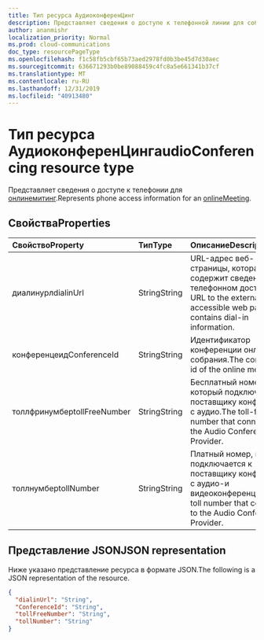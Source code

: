 ```yaml
---
title: Тип ресурса АудиоконференЦинг
description: Представляет сведения о доступе к телефонной линии для собрания по сети.
author: ananmishr
localization_priority: Normal
ms.prod: cloud-communications
doc_type: resourcePageType
ms.openlocfilehash: f1c58fb5cbf65b73aed2978fd0b3be45d7d30aec
ms.sourcegitcommit: 636671293b0be89088459c4fc8a5e661341b37cf
ms.translationtype: MT
ms.contentlocale: ru-RU
ms.lasthandoff: 12/31/2019
ms.locfileid: "40913480"
---
```

# <a name="audioconferencing-resource-type"></a><span data-ttu-id="6df1b-103">Тип ресурса АудиоконференЦинг</span><span class="sxs-lookup"><span data-stu-id="6df1b-103">audioConferencing resource type</span></span>

<span data-ttu-id="6df1b-104">Представляет сведения о доступе к телефонии для [онлинемитинг](onlinemeeting.md).</span><span class="sxs-lookup"><span data-stu-id="6df1b-104">Represents phone access information for an [onlineMeeting](onlinemeeting.md).</span></span>

## <a name="properties"></a><span data-ttu-id="6df1b-105">Свойства</span><span class="sxs-lookup"><span data-stu-id="6df1b-105">Properties</span></span>

| <span data-ttu-id="6df1b-106">Свойство</span><span class="sxs-lookup"><span data-stu-id="6df1b-106">Property</span></span>            | <span data-ttu-id="6df1b-107">Тип</span><span class="sxs-lookup"><span data-stu-id="6df1b-107">Type</span></span>    | <span data-ttu-id="6df1b-108">Описание</span><span class="sxs-lookup"><span data-stu-id="6df1b-108">Description</span></span>                                                                    |
|:--------------------|:--------|:-------------------------------------------------------------------------------|
| <span data-ttu-id="6df1b-109">диалинурл</span><span class="sxs-lookup"><span data-stu-id="6df1b-109">dialinUrl</span></span>           | <span data-ttu-id="6df1b-110">String</span><span class="sxs-lookup"><span data-stu-id="6df1b-110">String</span></span>  | <span data-ttu-id="6df1b-111">URL-адрес веб-страницы, которая содержит сведения о телефонном доступе.</span><span class="sxs-lookup"><span data-stu-id="6df1b-111">A URL to the externally-accessible web page that contains dial-in information.</span></span> |
| <span data-ttu-id="6df1b-112">конференцеид</span><span class="sxs-lookup"><span data-stu-id="6df1b-112">ConferenceId</span></span>        | <span data-ttu-id="6df1b-113">String</span><span class="sxs-lookup"><span data-stu-id="6df1b-113">String</span></span>  | <span data-ttu-id="6df1b-114">Идентификатор конференции онлайн-собрания.</span><span class="sxs-lookup"><span data-stu-id="6df1b-114">The conference id of the online meeting.</span></span>      |
| <span data-ttu-id="6df1b-115">толлфринумбер</span><span class="sxs-lookup"><span data-stu-id="6df1b-115">tollFreeNumber</span></span>      | <span data-ttu-id="6df1b-116">String</span><span class="sxs-lookup"><span data-stu-id="6df1b-116">String</span></span>  | <span data-ttu-id="6df1b-117">Бесплатный номер, который подключается к поставщику конференции с аудио.</span><span class="sxs-lookup"><span data-stu-id="6df1b-117">The toll-free number that connects to the Audio Conference Provider.</span></span>              |
| <span data-ttu-id="6df1b-118">толлнумбер</span><span class="sxs-lookup"><span data-stu-id="6df1b-118">tollNumber</span></span>          | <span data-ttu-id="6df1b-119">String</span><span class="sxs-lookup"><span data-stu-id="6df1b-119">String</span></span>  | <span data-ttu-id="6df1b-120">Платный номер, который подключается к поставщику конференции с аудио-и видеоконференциями.</span><span class="sxs-lookup"><span data-stu-id="6df1b-120">The toll number that connects to the Audio Conference Provider.</span></span>                   |

## <a name="json-representation"></a><span data-ttu-id="6df1b-121">Представление JSON</span><span class="sxs-lookup"><span data-stu-id="6df1b-121">JSON representation</span></span>

<span data-ttu-id="6df1b-122">Ниже указано представление ресурса в формате JSON.</span><span class="sxs-lookup"><span data-stu-id="6df1b-122">The following is a JSON representation of the resource.</span></span>

<!-- {
  "blockType": "resource",
  "optionalProperties": [

  ],
  "@odata.type": "microsoft.graph.audioConferencing"
}-->
```json
{
  "dialinUrl": "String",
  "ConferenceId": "String",
  "tollFreeNumber": "String",
  "tollNumber": "String"
}
```

<!-- uuid: 8fcb5dbc-d5aa-4681-8e31-b001d5168d79
2015-10-25 14:57:30 UTC -->
<!--
{
  "type": "#page.annotation",
  "description": "audioConferencing resource",
  "keywords": "",
  "section": "documentation",
  "tocPath": "",
  "suppressions": []
}
-->
